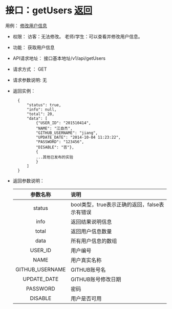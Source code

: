 ﻿<!-- markdownlint-disable MD033-->
<!-- 禁止MD033类型的警告 https://www.npmjs.com/package/markdownlint -->

# 接口：getUsers  [返回](../README.md)
用例： [修改用户信息](../usecase/修改用户信息.md)

- 权限：
    访客：无法修改。
    老师/学生：可以查看并修改用户信息。

- 功能：
    获取用户信息

- API请求地址：
   接口基本地址/v1/api/getUsers

- 请求方式 ：
    GET

- 请求参数说明:
    无

- 返回实例：

        {
            "status": true,
            "info": null,
            "total": 20,
            "data": [
                {"USER_ID": "201510414",
                "NAME": "江自杰",
                "GITHUB_USERNAME": "jiang",
                "UPDATE_DATE": "2014-10-04 11:23:22",
                "PASSWORD": "123456",
                "DISABLE": "否"},
                {
                ...其他已发布的实验
                }
            ]
        }

- 返回参数说明：

  |参数名称|说明|
  |:---------:|:--------------------------------------------------------|
  |status|bool类型，true表示正确的返回，false表示有错误|
  |info|返回结果说明信息|
  |total|返回用户信息数量|
  |data|所有用户信息的数组|
  |USER_ID|用户编号|
  |NAME|用户真实名称|
  |GITHUB_USERNAME|GITHUB账号名|
  |UPDATE_DATE|GITHUB账号修改日期|
  |PASSWORD|密码|
  |DISABLE|用户是否可用|
